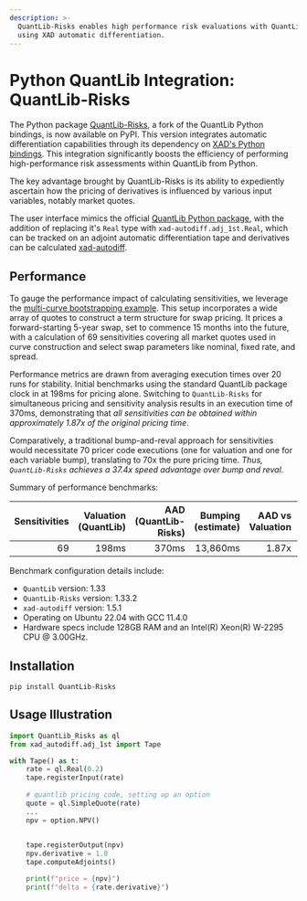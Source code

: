 ```yaml
---
description: >-
  QuantLib-Risks enables high performance risk evaluations with QuantLib Python bindings
  using XAD automatic differentiation.
---
```


# Python QuantLib Integration: QuantLib-Risks

The Python package [QuantLib-Risks](https://pypi.org/project/QuantLib-Risks), a fork of the QuantLib Python bindings, is now available on PyPI. This version integrates automatic differentiation capabilities through its dependency on [XAD's Python bindings](../python.md). This integration significantly boosts the efficiency of performing high-performance risk assessments within QuantLib from Python.

The key advantage brought by QuantLib-Risks is its ability to expediently ascertain how the pricing of derivatives is influenced by various input variables, notably market quotes.

The user interface mimics the official [QuantLib Python package](https://pypi.org/project/QuantLib), with the addition of replacing it's `Real` type with `xad-autodiff.adj_1st.Real`, which can be tracked on an adjoint automatic differentiation tape and derivatives 
can be calculated [xad-autodiff](../python.md).


## Performance

To gauge the performance impact of calculating sensitivities, we leverage the [multi-curve bootstrapping example](https://github.com/auto-differentiation/QuantLib-Risks/blob/master/Python/examples/multicurve-bootstrapping.py). This setup incorporates a wide array of quotes to construct a term structure for swap pricing. It prices a forward-starting 5-year swap, set to commence 15 months into the future, with a calculation of 69 sensitivities covering all market quotes used in curve construction and select swap parameters like nominal, fixed rate, and spread.

Performance metrics are drawn from averaging execution times over 20 runs for stability. Initial benchmarks using the standard QuantLib package clock in at 198ms for pricing alone. Switching to `QuantLib-Risks` for simultaneous pricing and sensitivity analysis results in an execution time of 370ms, demonstrating that *all sensitivities can be obtained within approximately 1.87x of the original pricing time*.

Comparatively, a traditional bump-and-reval approach for sensitivities would necessitate 70 pricer code executions (one for valuation and one for each variable bump), translating to 70x the pure pricing time. *Thus, `QuantLib-Risks` achieves a 37.4x speed advantage over bump and reval*.

Summary of performance benchmarks:

| Sensitivities | Valuation (QuantLib) | AAD (QuantLib-Risks) | Bumping (estimate) | AAD vs Valuation | Bumping vs AAD |
|---:|---:|---:|---:|---:|---:|
| 69 | 198ms | 370ms | 13,860ms | 1.87x | 37.4x |

Benchmark configuration details include:
- `QuantLib` version: 1.33
- `QuantLib-Risks` version: 1.33.2
- `xad-autodiff` version: 1.5.1
- Operating on Ubuntu 22.04 with GCC 11.4.0
- Hardware specs include 128GB RAM and an Intel(R) Xeon(R) W-2295 CPU @ 3.00GHz.


## Installation

```
pip install QuantLib-Risks
```

## Usage Illustration

```python
import QuantLib_Risks as ql
from xad_autodiff.adj_1st import Tape

with Tape() as t:
    rate = ql.Real(0.2)
    tape.registerInput(rate)
    
    # quantlib pricing code, setting up an option
    quote = ql.SimpleQuote(rate)
    ...
    npv = option.NPV()
    

    tape.registerOutput(npv)
    npv.derivative = 1.0
    tape.computeAdjoints()

    print(f"price = {npv}")
    print(f"delta = {rate.derivative}")
```

